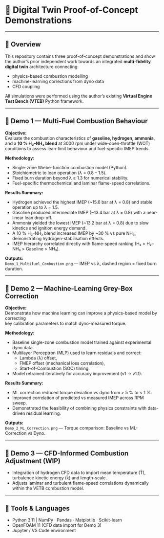 # 🧪 Digital Twin Proof-of-Concept Demonstrations

---

## 🎯 Overview
This repository contains three proof-of-concept demonstrations and show the author’s prior independent work towards an integrated **multi-fidelity digital twin** architecture connecting:
- physics-based combustion modelling  
- machine-learning corrections from dyno data  
- CFD coupling

All simulations were performed using the author’s existing **Virtual Engine Test Bench (VTEB)** Python framework.

---

## 🔹 Demo 1 — Multi-Fuel Combustion Behaviour

**Objective:**  
Evaluate the combustion characteristics of **gasoline, hydrogen, ammonia**, and a **10 % H₂–NH₃ blend** at 3000 rpm under wide-open-throttle (WOT) conditions to assess lean-limit behaviour and fuel-specific IMEP trends.

**Methodology:**
- Single-zone Wiebe-function combustion model (Python).  
- Stoichiometric to lean operation (λ = 0.8 – 1.5).  
- Fixed burn duration beyond λ ≥ 1.3 for numerical stability.  
- Fuel-specific thermochemical and laminar flame-speed correlations.  

**Results Summary:**
- Hydrogen achieved the highest IMEP (~15.6 bar at λ = 0.8) and stable operation up to λ = 1.5.  
- Gasoline produced intermediate IMEP (~13.4 bar at λ = 0.8) with a near-linear lean drop-off.  
- Ammonia yielded the lowest IMEP (~13.2 bar at λ = 0.8) due to slow kinetics and ignition energy demand.  
- A 10 % H₂–NH₃ blend increased IMEP by ~30 % vs pure NH₃, demonstrating hydrogen-stabilisation effects.  
- IMEP hierarchy correlated directly with flame-speed ranking (H₂ > H₂–NH₃ > Gasoline > NH₃).

**Outputs:**  
`Demo_1_Multifuel_Combustion.png` — IMEP vs λ, dashed region = fixed burn duration.  

---

## 🔹 Demo 2 — Machine-Learning Grey-Box Correction

**Objective:**  
Demonstrate how machine learning can improve a physics-based model by correcting  
key calibration parameters to match dyno-measured torque.

**Methodology:**
- Baseline single-zone combustion model trained against experimental dyno data.  
- Multilayer Perceptron (MLP) used to learn residuals and correct:
  - Lambda (λ) offset,  
  - FMEP offset (mechanical loss correlation),  
  - Start-of-Combustion (SOC) timing.  
- Model retrained iteratively for accuracy improvement (v1 → v1.1).

**Results Summary:**
- ML correction reduced torque deviation vs dyno from > 5 % to < 1 %.  
- Improved correlation of predicted vs measured IMEP across RPM sweep.  
- Demonstrated the feasibility of combining physics constraints with data-driven residual learning.  

**Outputs:**  
`Demo_2_ML_Correction.png` — Torque comparison: Baseline vs ML-Correction vs Dyno.

---

## 🚀 Demo 3 — CFD-Informed Combustion Adjustment (WIP)
- Integration of hydrogen CFD data to import mean temperature (T̄), turbulence kinetic energy (k̄) and length-scale.  
- Adjusts laminar and turbulent flame-speed correlations dynamically within the VETB combustion model.

---

## 🧩 Tools & Languages
- Python 3.11  |  NumPy · Pandas · Matplotlib · Scikit-learn  
- OpenFOAM 11 (CFD data import for Demo 3)  
- Jupyter / VS Code environment  



